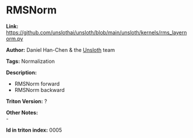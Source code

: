 # RMSNorm

**Link:** https://github.com/unslothai/unsloth/blob/main/unsloth/kernels/rms_layernorm.py

**Author:** Daniel Han-Chen & the [Unsloth](https://unsloth.ai/) team

**Tags:** Normalization

**Description:** <br/>
- RMSNorm forward
- RMSNorm backward

**Triton Version:** ?

**Other Notes:**<br/>-

**Id in triton index:** 0005
